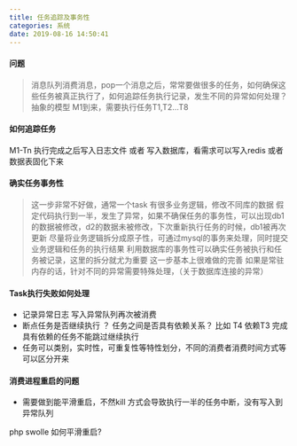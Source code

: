 ```yaml
---
title: 任务追踪及事务性
categories: 系统
date: 2019-08-16 14:50:41
---
```



#### 问题

> 消息队列消费消息，pop一个消息之后，常常要做很多的任务，如何确保这些任务被真正执行了，如何追踪任务执行记录，发生不同的异常如何处理？
> 抽象的模型 M1到来，需要执行任务T1,T2...T8


#### 如何追踪任务

M1-Tn 执行完成之后写入日志文件 或者 写入数据库，看需求可以写入redis 或者数据表固化下来


#### 确实任务事务性
> 这一步非常不好做，通常一个task 有很多业务逻辑，修改不同库的数据
> 假定代码执行到一半，发生了异常，如果不确保任务的事务性，可以出现db1的数据被修改，d2的数据未被修改，下次重新执行任务的时候，db1被再次更新
> 尽量将业务逻辑拆分成原子性，可通过mysql的事务来处理，同时提交业务逻辑和任务的执行结果
> 利用数据库的事务性可以确实任务被执行和任务被记录，这里的拆分就尤为重要 这一步基本上很难做的完善
> 如果是常驻内存的话，针对不同的异常需要特殊处理，（关于数据库连接的异常）


#### Task执行失败如何处理

* 记录异常日志  写入异常队列再次被消费 
* 断点任务是否继续执行 ？ 任务之间是否具有依赖关系？ 比如 T4 依赖T3 完成 具有依赖的任务不能跳过继续执行
* 任务可以类别，实时性，可重复性等特性划分，不同的消费者消费时间方式等可以区分开来

#### 消费进程重启的问题

* 需要做到能平滑重启，不然kill 方式会导致执行一半的任务中断，没有写入到异常队列

php swolle 如何平滑重启?
